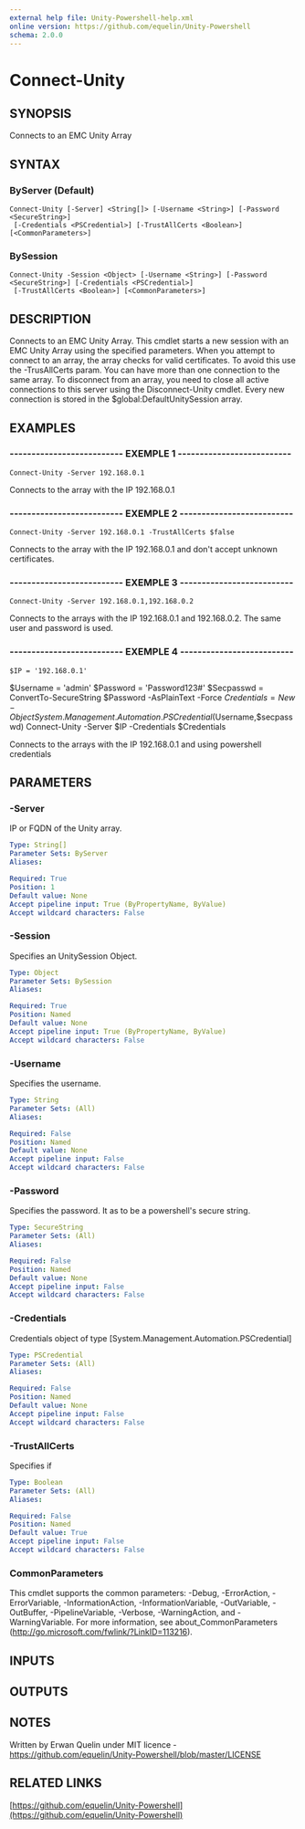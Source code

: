```yaml
---
external help file: Unity-Powershell-help.xml
online version: https://github.com/equelin/Unity-Powershell
schema: 2.0.0
---
```


# Connect-Unity

## SYNOPSIS
Connects to an EMC Unity Array

## SYNTAX

### ByServer (Default)
```
Connect-Unity [-Server] <String[]> [-Username <String>] [-Password <SecureString>]
 [-Credentials <PSCredential>] [-TrustAllCerts <Boolean>] [<CommonParameters>]
```

### BySession
```
Connect-Unity -Session <Object> [-Username <String>] [-Password <SecureString>] [-Credentials <PSCredential>]
 [-TrustAllCerts <Boolean>] [<CommonParameters>]
```

## DESCRIPTION
Connects to an EMC Unity Array.
This cmdlet starts a new session with an EMC Unity Array using the specified parameters.
When you attempt to connect to an array, the array checks for valid certificates.
To avoid this use the -TrusAllCerts param.
You can have more than one connection to the same array.
To disconnect from an array, you need to close all active connections to this server using the Disconnect-Unity cmdlet.
Every new connection is stored in the $global:DefaultUnitySession array.

## EXAMPLES

### -------------------------- EXEMPLE 1 --------------------------
```
Connect-Unity -Server 192.168.0.1
```

Connects to the array with the IP 192.168.0.1

### -------------------------- EXEMPLE 2 --------------------------
```
Connect-Unity -Server 192.168.0.1 -TrustAllCerts $false
```

Connects to the array with the IP 192.168.0.1 and don't accept unknown certificates.

### -------------------------- EXEMPLE 3 --------------------------
```
Connect-Unity -Server 192.168.0.1,192.168.0.2
```

Connects to the arrays with the IP 192.168.0.1 and 192.168.0.2.
The same user and password is used.

### -------------------------- EXEMPLE 4 --------------------------
```
$IP = '192.168.0.1'
```

$Username = 'admin'
$Password = 'Password123#'
$Secpasswd = ConvertTo-SecureString $Password -AsPlainText -Force
$Credentials = New-Object System.Management.Automation.PSCredential($Username,$secpasswd)
Connect-Unity -Server $IP -Credentials $Credentials

Connects to the arrays with the IP 192.168.0.1 and using powershell credentials

## PARAMETERS

### -Server
IP or FQDN of the Unity array.

```yaml
Type: String[]
Parameter Sets: ByServer
Aliases: 

Required: True
Position: 1
Default value: None
Accept pipeline input: True (ByPropertyName, ByValue)
Accept wildcard characters: False
```

### -Session
Specifies an UnitySession Object.

```yaml
Type: Object
Parameter Sets: BySession
Aliases: 

Required: True
Position: Named
Default value: None
Accept pipeline input: True (ByPropertyName, ByValue)
Accept wildcard characters: False
```

### -Username
Specifies the username.

```yaml
Type: String
Parameter Sets: (All)
Aliases: 

Required: False
Position: Named
Default value: None
Accept pipeline input: False
Accept wildcard characters: False
```

### -Password
Specifies the password.
It as to be a powershell's secure string.

```yaml
Type: SecureString
Parameter Sets: (All)
Aliases: 

Required: False
Position: Named
Default value: None
Accept pipeline input: False
Accept wildcard characters: False
```

### -Credentials
Credentials object of type \[System.Management.Automation.PSCredential\]

```yaml
Type: PSCredential
Parameter Sets: (All)
Aliases: 

Required: False
Position: Named
Default value: None
Accept pipeline input: False
Accept wildcard characters: False
```

### -TrustAllCerts
Specifies if

```yaml
Type: Boolean
Parameter Sets: (All)
Aliases: 

Required: False
Position: Named
Default value: True
Accept pipeline input: False
Accept wildcard characters: False
```

### CommonParameters
This cmdlet supports the common parameters: -Debug, -ErrorAction, -ErrorVariable, -InformationAction, -InformationVariable, -OutVariable, -OutBuffer, -PipelineVariable, -Verbose, -WarningAction, and -WarningVariable. For more information, see about_CommonParameters (http://go.microsoft.com/fwlink/?LinkID=113216).

## INPUTS

## OUTPUTS

## NOTES
Written by Erwan Quelin under MIT licence - https://github.com/equelin/Unity-Powershell/blob/master/LICENSE

## RELATED LINKS

[https://github.com/equelin/Unity-Powershell](https://github.com/equelin/Unity-Powershell)

